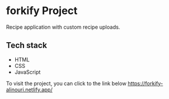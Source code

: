 # forkify Project

Recipe application with custom recipe uploads.

## Tech stack
- HTML 
- CSS 
- JavaScript

To visit the project, you can click to the link below
https://forkify-alinouri.netlify.app/
